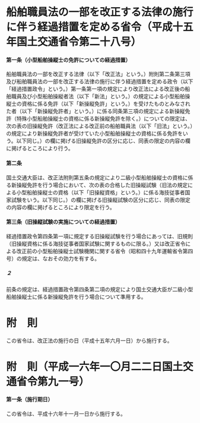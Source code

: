 # 船舶職員法の一部を改正する法律の施行に伴う経過措置を定める省令（平成十五年国土交通省令第二十八号）
#### 第一条（小型船舶操縦士の免許についての経過措置）
船舶職員法の一部を改正する法律（以下「改正法」という。）附則第二条第三項及び船舶職員法の一部を改正する法律の施行に伴う経過措置を定める政令（以下「経過措置政令」という。）第一条第一項の規定により改正法による改正後の船舶職員及び小型船舶操縦者法（以下「新法」という。）の規定による小型船舶操縦士の資格に係る免許（以下「新操縦免許」という。）を受けたものとみなされた者（以下「新操縦免許者」という。）に係る同条第三項の規定による新操縦免許（特殊小型船舶操縦士の資格に係る新操縦免許を除く。）についての限定は、次の表の旧操縦免許（改正法による改正前の船舶職員法（以下「旧法」という。）の規定により新操縦免許者が受けていた小型船舶操縦士の資格に係る免許をいう。以下同じ。）の欄に掲げる旧操縦免許の区分に応じ、同表の限定の内容の欄に掲げるところにより行う。
#### 第二条
国土交通大臣は、改正法附則第五条の規定により二級小型船舶操縦士の資格に係る新操縦免許を行う場合において、次の表の合格した旧操縦試験（旧法の規定による小型船舶操縦士の資格（以下「旧操縦資格」という。）に係る海技従事者国家試験をいう。以下同じ。）の欄に掲げる旧操縦試験の区分に応じ、同表の限定の内容の欄に掲げるところにより限定を行う。
#### 第三条（旧操縦試験の実施についての経過措置）
経過措置政令第四条第一項に規定する旧操縦試験を行う場合にあっては、旧規則（旧操縦資格に係る海技従事者国家試験に関するものに限る。）又は改正省令による改正前の小型船舶操縦士試験機関に関する省令（昭和四十九年運輸省令第四号）の規定は、なおその効力を有する。
##### ２
前条の規定は、経過措置政令第四条第二項の規定により国土交通大臣が二級小型船舶操縦士に係る新操縦免許を行う場合について準用する。
# 附　則
この省令は、改正法の施行の日（平成十五年六月一日）から施行する。
# 附　則（平成一六年一〇月二二日国土交通省令第九一号）
#### 第一条（施行期日）
この省令は、平成十六年十一月一日から施行する。
